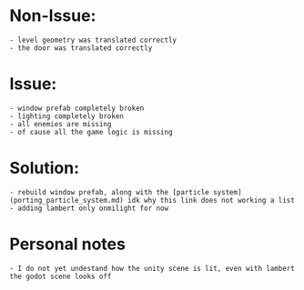 # Non-Issue:

    - level geometry was translated correctly
    - the door was translated correctly

# Issue:

    - window prefab completely broken
    - lighting completely broken
    - all enemies are missing
    - of cause all the game logic is missing

# Solution:

    - rebuild window prefab, along with the [particle system](porting_particle_system.md) idk why this link does not working a list
    - adding lambert only onmilight for now

# Personal notes

    - I do not yet undestand how the unity scene is lit, even with lambert the godot scene looks off

